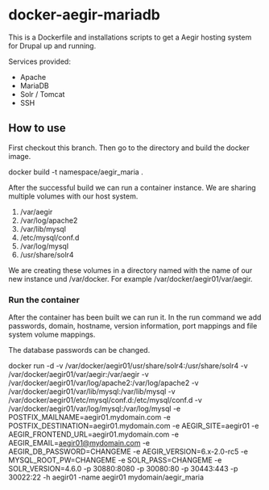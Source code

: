 docker-aegir-mariadb
====================

This is a Dockerfile and installations scripts to get a Aegir hosting system for Drupal up and running.

Services provided:

- Apache
- MariaDB
- Solr / Tomcat
- SSH

## How to use

First checkout this branch. Then go to the directory and build the docker image.

docker build -t namespace/aegir_maria .

After the successful build we can run a container instance. We are sharing multiple volumes with our host system.

1. /var/aegir
2. /var/log/apache2
3. /var/lib/mysql
4. /etc/mysql/conf.d
5. /var/log/mysql
6. /usr/share/solr4

We are creating these volumes in a directory named with the name of our new instance und /var/docker. For example /var/docker/aegir01/var/aegir.

### Run the container

After the container has been built we can run it. In the run command we add passwords, domain, hostname, version information, port mappings and file system volume mappings.

The database passwords can be changed.

docker run -d -v /var/docker/aegir01/usr/share/solr4:/usr/share/solr4 -v /var/docker/aegir01/var/aegir:/var/aegir -v /var/docker/aegir01/var/log/apache2:/var/log/apache2 -v /var/docker/aegir01/var/lib/mysql:/var/lib/mysql -v /var/docker/aegir01/etc/mysql/conf.d:/etc/mysql/conf.d -v /var/docker/aegir01/var/log/mysql:/var/log/mysql -e POSTFIX_MAILNAME=aegir01.mydomain.com -e POSTFIX_DESTINATION=aegir01.mydomain.com -e AEGIR_SITE=aegir01 -e AEGIR_FRONTEND_URL=aegir01.mydomain.com -e AEGIR_EMAIL=aegir01@mydomain.com -e AEGIR_DB_PASSWORD=CHANGEME -e AEGIR_VERSION=6.x-2.0-rc5 -e MYSQL_ROOT_PW=CHANGEME -e SOLR_PASS=CHANGEME -e SOLR_VERSION=4.6.0 -p 30880:8080 -p 30080:80 -p 30443:443 -p 30022:22  -h aegir01 -name aegir01 mydomain/aegir_maria

